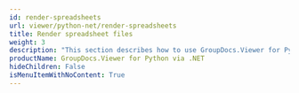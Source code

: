```yaml
---
id: render-spreadsheets
url: viewer/python-net/render-spreadsheets
title: Render spreadsheet files
weight: 3
description: "This section describes how to use GroupDocs.Viewer for Python via .NET  to convert spreadsheet files to PDF, HTML, PNG, and JPEG formats."
productName: GroupDocs.Viewer for Python via .NET
hideChildren: False
isMenuItemWithNoContent: True
---
```

